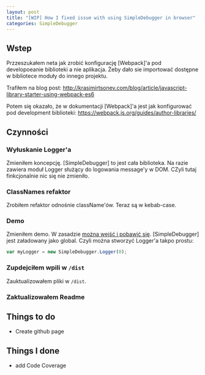 ```yaml
---
layout: post
title: "[WIP] How I fixed issue with using SimpleDebugger in browser"
categories: SimpleDebugger
---
```


## Wstep

Przzeszukałem neta jak zrobić konfigurację [Webpack]'a pod developoeanie biblioteki a nie aplikacja. Żeby dało sie importować dostępne w bibliotece moduły do innego projektu.

Trafiłem na blog post:
http://krasimirtsonev.com/blog/article/javascript-library-starter-using-webpack-es6

Potem się okazało, że w dokumentacji [Webpack]'a jest jak konfigurować pod development biblioteki:
https://webpack.js.org/guides/author-libraries/

## Czynności

### Wyłuskanie Logger'a

Zmieniłem koncepcję. [SimpleDebugger] to jest cała biblioteka. Na razie zawiera moduł Logger służący do logowania message'y w DOM. CZyli tutaj finkcjonalnie nic się nie zmieniło.

### ClassNames refaktor

Zrobiłem refaktor odnośnie className'ów. Teraz są w kebab-case.


### Demo

Zmieniłem demo. W zasadzie [można wejść i pobawić się](https://rawgit.com/th3mon/simple-debugger/develop/index.html). [SimpleDebugger] jest załadowany jako global. Czyli można stworzyć Logger'a takpo prostu:

```js
var myLogger = new SimpleDebugger.Logger(0);
```

### Zupdejciłem wpili w `/dist`

Zauktualizowałem pliki w `/dist`.

### Zaktualizowałem Readme

## Things to do

- Create github page

## Things I done

- add Code Coverage

[Sketch]: https://en.wikipedia.org/wiki/Code_coverage
[Photoshop]: https://facebook.github.io/jest/
[Landing Page Prototype]: https://skillthrive.com/course/sketch-app-tutorial-landing-page/
[Craft Manager]: https://www.invisionapp.com/craft
